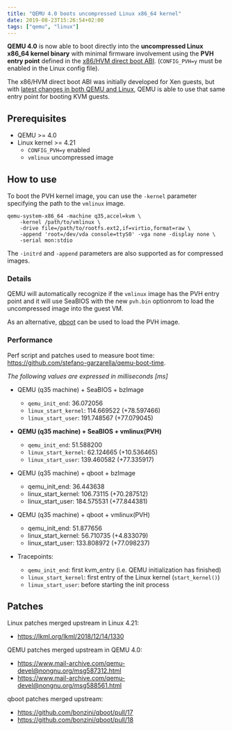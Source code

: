 ```yaml
---
title: "QEMU 4.0 boots uncompressed Linux x86_64 kernel"
date: 2019-08-23T15:26:54+02:00
tags: ["qemu", "linux"]
---
```


**QEMU 4.0** is now able to boot directly into the **uncompressed Linux x86_64 kernel binary** with minimal firmware involvement using the **PVH entry point** defined in the [x86/HVM direct boot ABI](https://xenbits.xen.org/docs/unstable/misc/pvh.html). (`CONFIG_PVH=y` must be enabled in the Linux config file).


The x86/HVM direct boot ABI was initially developed for Xen guests, but with [latest changes in both QEMU and Linux](#patches), QEMU is able to use that same entry point for booting KVM guests.

<!--more-->

## Prerequisites

* QEMU >= 4.0
* Linux kernel >= 4.21
  * `CONFIG_PVH=y` enabled
  * `vmlinux` uncompressed image


## How to use
To boot the PVH kernel image, you can use the `-kernel` parameter specifying the path to the `vmlinux` image.
```
qemu-system-x86_64 -machine q35,accel=kvm \
    -kernel /path/to/vmlinux \
    -drive file=/path/to/rootfs.ext2,if=virtio,format=raw \
    -append 'root=/dev/vda console=ttyS0' -vga none -display none \
    -serial mon:stdio
```

The `-initrd` and `-append` parameters are also supported as for compressed images.


### Details
QEMU will automatically recognize if the `vmlinux` image has the PVH entry point and it will use SeaBIOS with the new `pvh.bin` optionrom to load the uncompressed image into the guest VM.

As an alternative, [qboot](https://github.com/bonzini/qboot) can be used to load the PVH image.


### Performance
Perf script and patches used to measure boot time: https://github.com/stefano-garzarella/qemu-boot-time.

*The following values are expressed in milliseconds [ms]*

* QEMU (q35 machine) + SeaBIOS + bzImage
  * `qemu_init_end`: 36.072056
  * `linux_start_kernel`: 114.669522 (+78.597466)
  * `linux_start_user`: 191.748567 (+77.079045)

* **QEMU (q35 machine) + SeaBIOS + vmlinux(PVH)**
  * `qemu_init_end`: 51.588200
  * `linux_start_kernel`: 62.124665 (+10.536465)
  * `linux_start_user`: 139.460582 (+77.335917)

* QEMU (q35 machine) + qboot + bzImage
  * qemu_init_end: 36.443638
  * linux_start_kernel: 106.73115 (+70.287512)
  * linux_start_user: 184.575531 (+77.844381)

* QEMU (q35 machine) + qboot + vmlinux(PVH)
  * qemu_init_end: 51.877656
  * linux_start_kernel: 56.710735 (+4.833079)
  * linux_start_user: 133.808972 (+77.098237)

* Tracepoints:
  * `qemu_init_end`: first kvm_entry (i.e. QEMU initialization has finished)
  * `linux_start_kernel`: first entry of the Linux kernel (`start_kernel()`)
  * `linux_start_user`: before starting the init process


## Patches

Linux patches merged upstream in Linux 4.21:

* https://lkml.org/lkml/2018/12/14/1330

QEMU patches merged upstream in QEMU 4.0:

* https://www.mail-archive.com/qemu-devel@nongnu.org/msg587312.html
* https://www.mail-archive.com/qemu-devel@nongnu.org/msg588561.html

qboot patches merged upstream:

* https://github.com/bonzini/qboot/pull/17
* https://github.com/bonzini/qboot/pull/18
